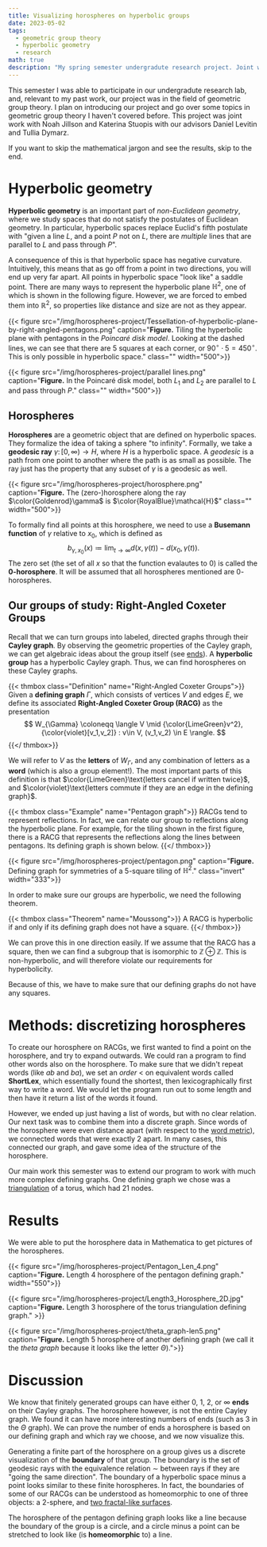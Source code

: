 ```yaml
---
title: Visualizing horospheres on hyperbolic groups
date: 2023-05-02
tags:
  - geometric group theory
  - hyperbolic geometry
  - research
math: true
description: "My spring semester undergradute research project. Joint work with Noah Jillson, Katerina Stuopis, Daniel Levitin, and Tullia Dymarz."
---
```


This semester I was able to participate in our undergradute research lab, and, relevant to my past work, 
our project was in the field of geometric group 
theory. I plan on introducing our project and go over some topics in geometric group theory I haven't covered before.
This project was joint work with Noah Jillson and Katerina Stuopis with our advisors Daniel Levitin and Tullia Dymarz.

If you want to skip the mathematical jargon and see the results, skip to the end.

# Hyperbolic geometry

**Hyperbolic geometry** is an important part of *non-Euclidean geometry*, 
where we study spaces that do not satisfy the postulates of Euclidean 
geometry. In particular, 
hyperbolic spaces replace Euclid's fifth postulate with
"given a line $L$, and a point $P$ not on $L$, there are *multiple* lines 
that are parallel to $L$ and pass through $P$".

A consequence of this is that hyperbolic space has negative curvature.
Intuitively, this means that as 
go off from a point in two directions, you will end up very far apart. All 
points in hyperbolic space "look like" a saddle point. 
There 
are many ways to represent the hyperbolic plane $\mathbb{H}^2$, one of which is shown in the following figure. However, we are forced to embed them into $\mathbb{R}^2$, so properties like distance and size are not as they appear.

{{< figure src="/img/horospheres-project/Tessellation-of-hyperbolic-plane-by-right-angled-pentagons.png" caption="**Figure.** Tiling the hyperbolic plane with pentagons in the *Poincaré disk model*. Looking at the dashed lines, we can see that there are $5$ squares at each corner, or $90^\circ\cdot5 = 450^\circ$. This is only possible in hyperbolic space." class="" width="500">}}

{{< figure src="/img/horospheres-project/parallel lines.png" caption="**Figure.** In the Poincaré disk model, both $L_1$ and $L_2$ are parallel to $L$ and pass through $P$." class="" width="500">}}

## Horospheres

**Horospheres** are a geometric object that are defined on hyperbolic spaces. They formalize the idea of taking a sphere "to infinity".
Formally, we take a **geodesic ray** $\gamma\colon[0,\infty)\to H$, where $H$ is a hyperbolic space. 
A *geodesic* is a path from one point to another where the 
path is as small as possible. The ray just has the property that any subset of $\gamma$ is a geodesic as well.

{{< figure src="/img/horospheres-project/horosphere.png" caption="**Figure.** The (zero-)horosphere along the ray $\color{Goldenrod}\gamma$ is $\color{RoyalBlue}\mathcal{H}$" class="" width="500">}}

To formally find all points at this horosphere, we need to use a **Busemann function** of $\gamma$ relative to $x_0$, 
which is defined as 
$$
    b_{\gamma,x_0}(x) \coloneqq \lim_{t\to \infty}d(x,\gamma(t))-d(x_0,\gamma(t)).
$$
The zero set (the set of all $x$ so that the function evalautes to $0$) is called the **$0$-horosphere**. It will be assumed that 
all horospheres mentioned are $0$-horospheres.

## Our groups of study: Right-Angled Coxeter Groups

Recall that we can turn groups into labeled, directed graphs through their **Cayley graph**. By observing the geometric properties of the 
Cayley graph, we can get algebraic ideas about the group itself (see [ends](..//graphgroupends)). 
A **hyperbolic group** has a hyperbolic Cayley graph. Thus, we can find horospheres on these Cayley graphs.

{{< thmbox class="Definition" name="Right-Angled Coxeter Groups">}}
Given a **defining graph** $\Gamma$, which consists of vertices $V$ and edges $E$, we define its associated **Right-Angled Coxeter Group (RACG)** as the presentation
$$
    W_{\Gamma} \coloneqq \langle V \mid {\color{LimeGreen}v^2}, {\color{violet}[v_1,v_2]} : v\in V, (v_1,v_2) \in E \rangle.
$$
{{</ thmbox>}}

We will refer to $V$ as the **letters** of $W_{\Gamma}$, and any combination of letters as a **word** (which is also a group element!).
The most important parts of this definition is that 
$\color{LimeGreen}\text{letters cancel if written twice}$, and 
$\color{violet}\text{letters commute if they are an edge in the defining graph}$. 

{{< thmbox class="Example" name="Pentagon graph">}}
RACGs tend to represent reflections. In fact, we can relate our group to reflections along the hyperbolic plane.
For example, for the tiling shown in the first figure, there is a RACG that represents the reflections along the lines between pentagons. 
Its defining graph is shown below. 
{{</ thmbox>}}

{{< figure src="/img/horospheres-project/pentagon.png" caption="**Figure.** Defining graph for symmetries of a $5$-square tiling of $\mathbb{H}^2$." class="invert" width="333">}}

In order to make sure our groups are hyperbolic, we need the following 
theorem.

{{< thmbox class="Theorem" name="Moussong">}}
A RACG is hyperbolic if and only if its defining graph does not have a 
square.
{{</ thmbox>}}

We can prove this in one direction easily.
If we assume that the RACG has a square, then we can find a subgroup 
that is isomorphic to $\mathbb{Z}\oplus\mathbb{Z}$. This is non-hyperbolic, and will therefore violate our requirements for hyperbolicity.

Because of this, we have to make sure that our defining graphs do not have any squares. 


# Methods: discretizing horospheres

To create our horosphere on RACGs, we first wanted to find a point on the horosphere, and try to expand outwards. 
We could ran a program to find other words also on the horosphere. 
To make sure that we didn't repeat words (like $ab$ and $ba$), we 
set an *order* $<$ on equivalent words called **ShortLex**, which 
essentially found the shortest, then lexicographically first way to 
write a word.
We would let the program run out to some length and then have it return a list of the words it found.

However, we ended up just having a list of words, but with no clear relation. Our next task was to combine them into a discrete graph.
Since words of the horosphere were even distance apart (with respect to the [word metric](https://en.wikipedia.org/wiki/Word_metric)),
we connected words that were exactly $2$ apart. In many cases, this connected our graph, and gave some idea of the structure of the horosphere.

Our main work this semester was to extend our program to work with much more complex defining graphs. One defining graph we chose was 
a [triangulation](https://en.wikipedia.org/wiki/Triangulation_(topology)) of a torus, which had $21$ nodes.

# Results

We were able to put the horosphere data in Mathematica to get pictures of the horospheres.

{{< figure src="/img/horospheres-project/Pentagon_Len_4.png" caption="**Figure.** Length $4$ horosphere of the pentagon defining graph." width="550">}}

{{< figure src="/img/horospheres-project/Length3_Horosphere_2D.jpg" caption="**Figure.** Length $3$ horosphere of the torus triangulation defining graph." >}}

{{< figure src="/img/horospheres-project/theta_graph-len5.png" caption="**Figure.** Length $5$ horosphere of another defining graph (we call it the *theta graph* because it looks like the letter $\Theta$).">}}

# Discussion

We know that finitely generated groups can have either $0$, $1$, $2$, or $\infty$ **ends** on their Cayley graphs.
The horosphere however, is not the entire Cayley graph. We found it can have more interesting numbers of ends 
(such as $3$ in the $\Theta$ graph).
We can prove the number of ends a horosphere is based on our defining graph and which ray we choose, and we now visualize this. 

Generating a finite part of the horosphere on a group gives us a discrete visualization of the **boundary** of that group. 
The boundary is the set of geodesic rays with the equivalence relation $\sim$ between rays if they are "going the same direction".
The boundary of a hyperbolic space minus a point looks similar to these finite horospheres. In fact, the boundaries of some of our RACGs can be understood as homeomorphic to one of three objects: a $2$-sphere, and [two fractal-like surfaces](https://arxiv.org/pdf/2004.13315.pdf).

The horosphere of the pentagon defining graph looks like a line because the boundary of the group is a circle, and a circle minus a point 
can be stretched to look like (is **homeomorphic** to) a line.